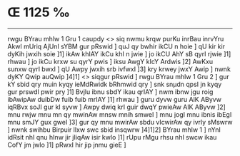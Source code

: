 # Œ 1125 ‰
---
rwgu BYrau mhlw 1 Gru 1 caupdy
<> siq nwmu krqw purKu inrBau inrvYru
Akwl mUriq AjUnI sYBM gur pRswid ]
quJ qy bwhir ikCU n hoie ] qU kir kir dyKih jwxih soie ]1] ikAw
khIAY ikCu khI n jwie ] jo ikCU AhY sB qyrI rjwie ]1] rhwau ] jo
ikCu krxw su qyrY pwis ] iksu AwgY kIcY Ardwis ]2] AwKxu sunxw qyrI
bwxI ] qU Awpy jwxih srb ivfwxI ]3] kry krwey jwxY Awip ] nwnk dyKY
Qwip auQwip ]4]1]
<> siqgur pRswid ]
rwgu BYrau mhlw 1 Gru 2 ] gur kY sbid qry muin kyqy ieMdRwidk bRhmwid
qry ] snk snµdn qpsI jn kyqy gur prswdI pwir pry ]1] Bvjlu ibnu
sbdY ikau qrIAY ] nwm ibnw jgu roig ibAwipAw duibDw fuib fuib mrIAY
]1] rhwau ] guru dyvw guru AlK AByvw iqRBvx soJI gur kI syvw ] Awpy
dwiq krI guir dwqY pwieAw AlK AByvw ]2] mnu rwjw mnu mn qy mwinAw
mnsw mnih smweI ] mnu jogI mnu ibnis ibEgI mnu smJY gux gweI ]3]
gur qy mnu mwirAw sbdu vIcwirAw qy ivrly sMswrw ] nwnk swihbu Birpuir
lIxw swc sbid insqwrw ]4]1]2] BYrau mhlw 1 ] nYnI idRsit nhI qnu
hInw jir jIiqAw isir kwlo ]1] rUpu rMgu rhsu nhI swcw ikau CofY jm
jwlo ]1] pRwxI hir jip jnmu gieE ]
####
